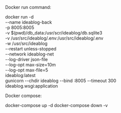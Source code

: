 Docker run command:

docker run -d \
  --name ideablog-back \
  -p 8005:8005 \
  -v $(pwd)/db_data:/usr/scr/ideablog/db.sqlite3 \
  -v /usr/src/ideablog/.env:/usr/src/ideablog/.env \
  -w /usr/src/ideablog \
  --restart unless-stopped \
  --network ideablog-net \
  --log-driver json-file \
  --log-opt max-size=10m \
  --log-opt max-file=5 \
  ideablog:latest \
  gunicorn --chdir ideablog --bind :8005 --timeout 300 ideablog.wsgi:application


Docker compose:

docker-compose up -d
docker-compose down -v
